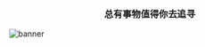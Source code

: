 <h3 align="center">总有事物值得你去追寻</h3>

![banner](https://cdn.staticaly.com/gh/lateautumn2/picx-images-hosting@master/20230703/banner.31bbsexewoq0.webp)
